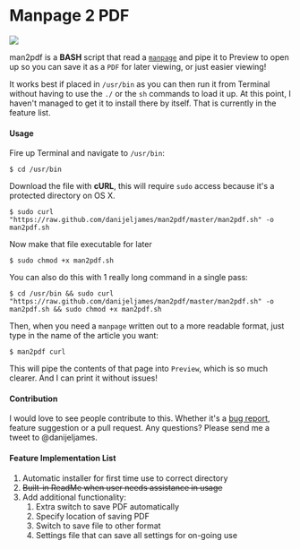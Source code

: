 # Manpage 2 PDF

![](http://i.imgur.com/1BrNhcT.png)
  
man2pdf is a **BASH** script that read a [`manpage`](http://en.wikipedia.org/wiki/Man_page) and pipe it to Preview to open up so you can save it as a `PDF` for later viewing, or just easier viewing!

It works best if placed in `/usr/bin` as you can then run it from Terminal without having to use the `./` or the `sh` commands to load it up. At this point, I haven't managed to get it to install there by itself. That is currently in the feature list.
  
  
#### Usage
Fire up Terminal and navigate to `/usr/bin`:
````shell
$ cd /usr/bin
````

Download the file with **cURL**, this will require `sudo` access because it's a protected directory on OS X.
````shell
$ sudo curl "https://raw.github.com/danijeljames/man2pdf/master/man2pdf.sh" -o man2pdf.sh
````

Now make that file executable for later
````shell
$ sudo chmod +x man2pdf.sh
````

You can also do this with 1 really long command in a single pass:
````shell
$ cd /usr/bin && sudo curl "https://raw.github.com/danijeljames/man2pdf/master/man2pdf.sh" -o man2pdf.sh && sudo chmod +x man2pdf.sh
````

Then, when you need a `manpage` written out to a more readable format, just type in the name of the article you want:
````shell
$ man2pdf curl
````

This will pipe the contents of that page into `Preview`, which is so much clearer. And I can print it without issues!
  
  
#### Contribution
I would love to see people contribute to this. Whether it's a [bug report](https://github.com/danijeljames/man2pdf/issues/new), feature suggestion or a pull request. Any questions? Please send me a tweet to @danijeljames.
  
  
#### Feature Implementation List
 1. Automatic installer for first time use to correct directory
 2. ~~Built-in ReadMe when user needs assistance in usage~~
 3. Add additional functionality:
	1. Extra switch to save PDF automatically
	2. Specify location of saving PDF
	3. Switch to save file to other format
	4. Settings file that can save all settings for on-going use
